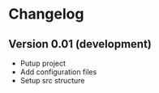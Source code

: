 # Changelog

## Version 0.01 (development)

- Putup project
- Add configuration files
- Setup src structure

